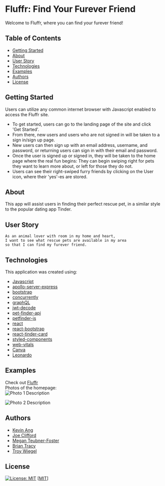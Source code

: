 # Fluffr: Find Your Furever Friend
Welcome to Fluffr, where you can find your furever friend!

## Table of Contents
- [Getting Started](#getting_started)
- [About](#about)
- [User Story](#user_story)
- [Technologies](#technologies)
- [Examples](#examples)
- [Authors](#authors)
- [License](#license)

## Getting Started
Users can utilize any common internet browser with Javascript enabled to access the Fluffr site.

- To get started, users can go to the landing page of the site and click 'Get Started'. 
- From there, new users and users who are not signed in will be taken to a sign in/sign up page.
- New users can then sign up with an email address, username, and password, or returning users can sign in with their email and password.
- Once the user is signed up or signed in, they will be taken to the home page where the real fun begins: They can begin swiping right for pets they want to learn more about, or left for those they do not.
- Users can see their right-swiped furry friends by clicking on the User icon, where their 'yes'-es are stored.

## About
This app will assist users in finding their perfect rescue pet, in a similar style to the popular dating app Tinder.

## User Story
```
As an animal lover with room in my home and heart, 
I want to see what rescue pets are available in my area 
so that I can find my furever friend.
```

## Technologies
This application was created using:
- [Javascript](https://www.javascript.com/)
- [apollo-server-express](https://www.npmjs.com/package/apollo-server-express)
- [bootstrap](https://getbootstrap.com/docs/5.1/getting-started/introduction/)
- [concurrently](https://www.npmjs.com/package/concurrently)
- [graphQL](https://graphql.org/graphql-js/)
- [jwt-decode](https://www.npmjs.com/package/jwt-decode)
- [pet-finder-api](https://www.npmjs.com/package/pet-finder-api)
- [petfinder-js](https://www.npmjs.com/package/@petfinder/petfinder-js)
- [react](https://www.npmjs.com/package/react)
- [react-bootstrap](https://www.npmjs.com/package/react-bootstrap)
- [react-tinder-card](https://www.npmjs.com/package/react-tinder-card)
- [styled-components](https://www.npmjs.com/package/styled-components)
- [web-vitals](https://www.npmjs.com/package/web-vitals)
- [Canva](https://www.canva.com/)
- [Leonardo](https://www.getleonardo.com/)

## Examples
Check out [Fluffr](https://fluffr.herokuapp.com) <br>
Photos of the homepage: <br>
![Photo 1 Description](photolink) <br>

![Photo 2 Description](photolink) <br>

## Authors
- [Kevin Ang](https://www.github.com/cosdaman)
- [Joe Clifford](https://github.com/joecliffordofficial)
- [Megan Teubner-Foster](https://www.github.com/mteubnerfoster)
- [Brian Tracy](https://github.com/bravotango)
- [Troy Wiegel](https://github.com/troywiegel)

## License
[![License: MIT](https://img.shields.io/badge/License-MIT-yellow.svg)](https://opensource.org/licenses/MIT)
[[MIT](https://opensource.org/licenses/MIT)]

